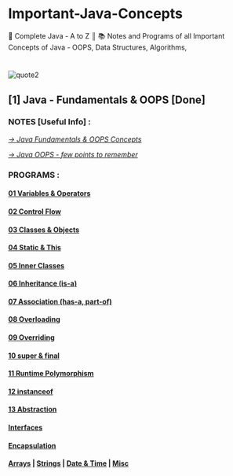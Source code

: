 # Important-Java-Concepts
🚀 Complete Java - A to Z ║ 📚 Notes and Programs of all Important Concepts of Java - OOPS, Data Structures, Algorithms,



#

![quote2](https://user-images.githubusercontent.com/2780145/109364626-334c8a80-78b5-11eb-9d20-70d056b66377.png)
## [1] Java - Fundamentals & OOPS [Done]
### NOTES [Useful Info] :



*[-> Java Fundamentals & OOPS Concepts](01_Basic-JAVA&OOP's/BasicQues.md)*

*[-> Java OOPS - few points to remember](01_Basic-JAVA&OOP's/Key_Points.md)*



### PROGRAMS :
#### [01 Variables & Operators](01_Basic-JAVA&OOP's/Variable&Operator) 

#### [02 Control Flow](java_basicsI_and_oops/control_flow) 

#### [03 Classes & Objects](01_Basic-JAVA&OOP's/Class&Object) 

#### [04 Static & This](01_Basic-JAVA&OOP's/Static_and_This)

#### [05 Inner Classes](01_Basic-JAVA&OOP's/Inner_Class)

#### [06 Inheritance (is-a)](01_Basic-JAVA&OOP's/Inheritance) 

#### [07 Association (has-a, part-of)](java_basicsI_and_oops/association)

#### [08 Overloading](java_basicsI_and_oops/method_overloading) 

#### [09 Overriding](java_basicsI_and_oops/method_overriding) 

#### [10 super & final](java_basicsI_and_oops/super_and_final)

#### [11 Runtime Polymorphism](java_basicsI_and_oops/runtime_polymorphism) 

#### [12 instanceof](java_basicsI_and_oops/instanceof)

#### [13 Abstraction](java_basicsI_and_oops/abstraction) 

#### [Interfaces](java_basicsI_and_oops/interfaces) 

#### [Encapsulation](java_basicsI_and_oops/encapsulation)

#### [Arrays](java_basicsI_and_oops/arrays) | [Strings](java_basicsI_and_oops/strings) | [Date & Time](java_basicsI_and_oops/date_time) | [Misc](java_basicsI_and_oops/miscellaneous)



